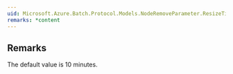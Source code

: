 ```yaml
---  
uid: Microsoft.Azure.Batch.Protocol.Models.NodeRemoveParameter.ResizeTimeout  
remarks: *content  
---  
```

  
## Remarks  
 The default value is 10 minutes.